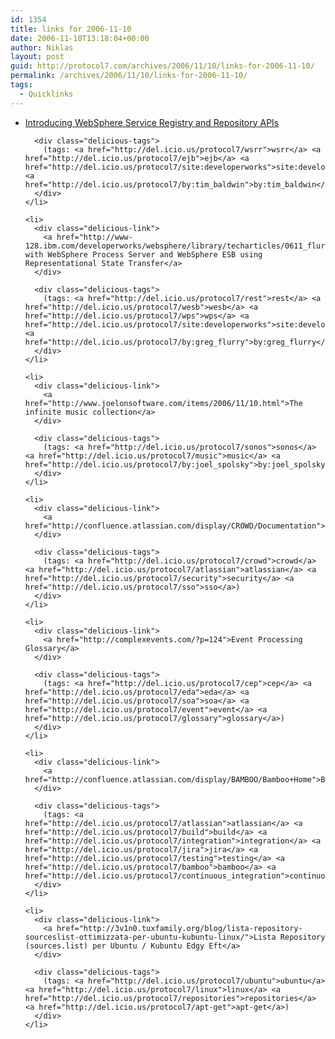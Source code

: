 ```yaml
---
id: 1354
title: links for 2006-11-10
date: 2006-11-10T13:18:04+00:00
author: Niklas
layout: post
guid: http://protocol7.com/archives/2006/11/10/links-for-2006-11-10/
permalink: /archives/2006/11/10/links-for-2006-11-10/
tags:
  - Quicklinks
---
```

<div class='microid-76231d05e4b19f56f0f2a71c23d89a719acf522d'>
  <ul class="delicious">
    <li>
      <div class="delicious-link">
        <a href="http://www-128.ibm.com/developerworks/websphere/library/techarticles/0611_baldwin/0611_baldwin.html">Introducing WebSphere Service Registry and Repository APIs</a>
      </div>
      
      <div class="delicious-tags">
        (tags: <a href="http://del.icio.us/protocol7/wsrr">wsrr</a> <a href="http://del.icio.us/protocol7/ejb">ejb</a> <a href="http://del.icio.us/protocol7/site:developerworks">site:developerworks</a> <a href="http://del.icio.us/protocol7/by:tim_baldwin">by:tim_baldwin</a>)
      </div>
    </li>
    
    <li>
      <div class="delicious-link">
        <a href="http://www-128.ibm.com/developerworks/websphere/library/techarticles/0611_flurry/0611_flurry.html">Interactions with WebSphere Process Server and WebSphere ESB using Representational State Transfer</a>
      </div>
      
      <div class="delicious-tags">
        (tags: <a href="http://del.icio.us/protocol7/rest">rest</a> <a href="http://del.icio.us/protocol7/wesb">wesb</a> <a href="http://del.icio.us/protocol7/wps">wps</a> <a href="http://del.icio.us/protocol7/site:developerworks">site:developerworks</a> <a href="http://del.icio.us/protocol7/by:greg_flurry">by:greg_flurry</a>)
      </div>
    </li>
    
    <li>
      <div class="delicious-link">
        <a href="http://www.joelonsoftware.com/items/2006/11/10.html">The infinite music collection</a>
      </div>
      
      <div class="delicious-tags">
        (tags: <a href="http://del.icio.us/protocol7/sonos">sonos</a> <a href="http://del.icio.us/protocol7/music">music</a> <a href="http://del.icio.us/protocol7/by:joel_spolsky">by:joel_spolsky</a>)
      </div>
    </li>
    
    <li>
      <div class="delicious-link">
        <a href="http://confluence.atlassian.com/display/CROWD/Documentation">Crowd</a>
      </div>
      
      <div class="delicious-tags">
        (tags: <a href="http://del.icio.us/protocol7/crowd">crowd</a> <a href="http://del.icio.us/protocol7/atlassian">atlassian</a> <a href="http://del.icio.us/protocol7/security">security</a> <a href="http://del.icio.us/protocol7/sso">sso</a>)
      </div>
    </li>
    
    <li>
      <div class="delicious-link">
        <a href="http://complexevents.com/?p=124">Event Processing Glossary</a>
      </div>
      
      <div class="delicious-tags">
        (tags: <a href="http://del.icio.us/protocol7/cep">cep</a> <a href="http://del.icio.us/protocol7/eda">eda</a> <a href="http://del.icio.us/protocol7/soa">soa</a> <a href="http://del.icio.us/protocol7/event">event</a> <a href="http://del.icio.us/protocol7/glossary">glossary</a>)
      </div>
    </li>
    
    <li>
      <div class="delicious-link">
        <a href="http://confluence.atlassian.com/display/BAMBOO/Bamboo+Home">Bamboo</a>
      </div>
      
      <div class="delicious-tags">
        (tags: <a href="http://del.icio.us/protocol7/atlassian">atlassian</a> <a href="http://del.icio.us/protocol7/build">build</a> <a href="http://del.icio.us/protocol7/integration">integration</a> <a href="http://del.icio.us/protocol7/jira">jira</a> <a href="http://del.icio.us/protocol7/testing">testing</a> <a href="http://del.icio.us/protocol7/bamboo">bamboo</a> <a href="http://del.icio.us/protocol7/continuous_integration">continuous_integration</a>)
      </div>
    </li>
    
    <li>
      <div class="delicious-link">
        <a href="http://3v1n0.tuxfamily.org/blog/lista-repository-sourceslist-ottimizzata-per-ubuntu-kubuntu-linux/">Lista Repository (sources.list) per Ubuntu / Kubuntu Edgy Eft</a>
      </div>
      
      <div class="delicious-tags">
        (tags: <a href="http://del.icio.us/protocol7/ubuntu">ubuntu</a> <a href="http://del.icio.us/protocol7/linux">linux</a> <a href="http://del.icio.us/protocol7/repositories">repositories</a> <a href="http://del.icio.us/protocol7/apt-get">apt-get</a>)
      </div>
    </li>
  </ul>
</div>
